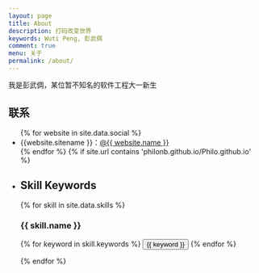 ```yaml
---
layout: page
title: About
description: 打码改变世界
keywords: Wuti Peng, 彭武倜
comment: true
menu: 关于
permalink: /about/
---
```


我是彭武倜，某位暂不知名的软件工程大一新生



## 联系

<ul>
{% for website in site.data.social %}
<li>{{website.sitename }}：<a href="{{ website.url }}" target="_blank">@{{ website.name }}</a></li>
{% endfor %}
{% if site.url contains 'philonb.github.io/Philo.github.io' %}
<li>




## Skill Keywords

{% for skill in site.data.skills %}

### {{ skill.name }}

<div class="btn-inline">
{% for keyword in skill.keywords %}
<button class="btn btn-outline" type="button">{{ keyword }}</button>
{% endfor %}
</div>

{% endfor %}


